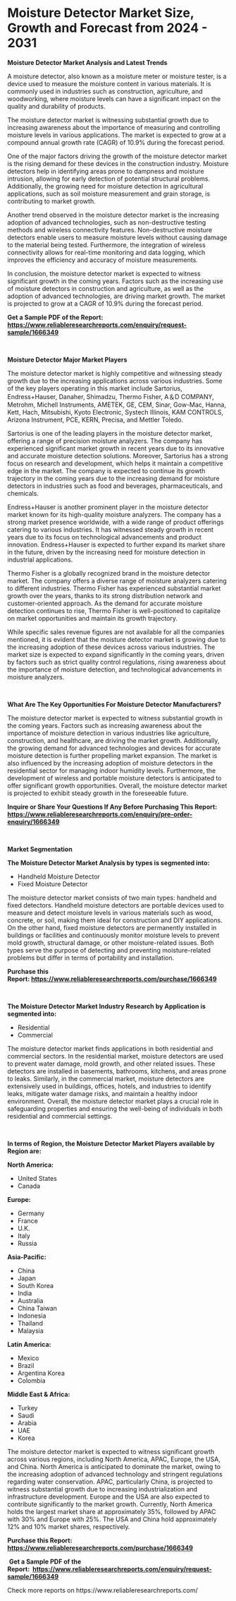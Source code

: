 <p><h1>Moisture Detector Market Size, Growth and Forecast from 2024 - 2031</h1></p><p><strong>Moisture Detector Market Analysis and Latest Trends</strong></p>
<p><p>A moisture detector, also known as a moisture meter or moisture tester, is a device used to measure the moisture content in various materials. It is commonly used in industries such as construction, agriculture, and woodworking, where moisture levels can have a significant impact on the quality and durability of products.</p><p>The moisture detector market is witnessing substantial growth due to increasing awareness about the importance of measuring and controlling moisture levels in various applications. The market is expected to grow at a compound annual growth rate (CAGR) of 10.9% during the forecast period.</p><p>One of the major factors driving the growth of the moisture detector market is the rising demand for these devices in the construction industry. Moisture detectors help in identifying areas prone to dampness and moisture intrusion, allowing for early detection of potential structural problems. Additionally, the growing need for moisture detection in agricultural applications, such as soil moisture measurement and grain storage, is contributing to market growth.</p><p>Another trend observed in the moisture detector market is the increasing adoption of advanced technologies, such as non-destructive testing methods and wireless connectivity features. Non-destructive moisture detectors enable users to measure moisture levels without causing damage to the material being tested. Furthermore, the integration of wireless connectivity allows for real-time monitoring and data logging, which improves the efficiency and accuracy of moisture measurements.</p><p>In conclusion, the moisture detector market is expected to witness significant growth in the coming years. Factors such as the increasing use of moisture detectors in construction and agriculture, as well as the adoption of advanced technologies, are driving market growth. The market is projected to grow at a CAGR of 10.9% during the forecast period.</p></p>
<p><strong>Get a Sample PDF of the Report:&nbsp; <a href="https://www.reliableresearchreports.com/enquiry/request-sample/1666349">https://www.reliableresearchreports.com/enquiry/request-sample/1666349</a></strong></p>
<p>&nbsp;</p>
<p><strong>Moisture Detector Major Market Players</strong></p>
<p><p>The moisture detector market is highly competitive and witnessing steady growth due to the increasing applications across various industries. Some of the key players operating in this market include Sartorius, Endress+Hauser, Danaher, Shimadzu, Thermo Fisher, A＆D COMPANY, Metrohm, Michell Instruments, AMETEK, GE, CEM, Sinar, Gow-Mac, Hanna, Kett, Hach, Mitsubishi, Kyoto Electronic, Systech Illinois, KAM CONTROLS, Arizona Instrument, PCE, KERN, Precisa, and Mettler Toledo.</p><p>Sartorius is one of the leading players in the moisture detector market, offering a range of precision moisture analyzers. The company has experienced significant market growth in recent years due to its innovative and accurate moisture detection solutions. Moreover, Sartorius has a strong focus on research and development, which helps it maintain a competitive edge in the market. The company is expected to continue its growth trajectory in the coming years due to the increasing demand for moisture detectors in industries such as food and beverages, pharmaceuticals, and chemicals.</p><p>Endress+Hauser is another prominent player in the moisture detector market known for its high-quality moisture analyzers. The company has a strong market presence worldwide, with a wide range of product offerings catering to various industries. It has witnessed steady growth in recent years due to its focus on technological advancements and product innovation. Endress+Hauser is expected to further expand its market share in the future, driven by the increasing need for moisture detection in industrial applications.</p><p>Thermo Fisher is a globally recognized brand in the moisture detector market. The company offers a diverse range of moisture analyzers catering to different industries. Thermo Fisher has experienced substantial market growth over the years, thanks to its strong distribution network and customer-oriented approach. As the demand for accurate moisture detection continues to rise, Thermo Fisher is well-positioned to capitalize on market opportunities and maintain its growth trajectory.</p><p>While specific sales revenue figures are not available for all the companies mentioned, it is evident that the moisture detector market is growing due to the increasing adoption of these devices across various industries. The market size is expected to expand significantly in the coming years, driven by factors such as strict quality control regulations, rising awareness about the importance of moisture detection, and technological advancements in moisture analyzers.</p></p>
<p>&nbsp;</p>
<p><strong>What Are The Key Opportunities For Moisture Detector Manufacturers?</strong></p>
<p><p>The moisture detector market is expected to witness substantial growth in the coming years. Factors such as increasing awareness about the importance of moisture detection in various industries like agriculture, construction, and healthcare, are driving the market growth. Additionally, the growing demand for advanced technologies and devices for accurate moisture detection is further propelling market expansion. The market is also influenced by the increasing adoption of moisture detectors in the residential sector for managing indoor humidity levels. Furthermore, the development of wireless and portable moisture detectors is anticipated to offer significant growth opportunities. Overall, the moisture detector market is projected to exhibit steady growth in the foreseeable future.</p></p>
<p><strong>Inquire or Share Your Questions If Any Before Purchasing This Report: <a href="https://www.reliableresearchreports.com/enquiry/pre-order-enquiry/1666349">https://www.reliableresearchreports.com/enquiry/pre-order-enquiry/1666349</a></strong></p>
<p>&nbsp;</p>
<p><strong>Market Segmentation</strong></p>
<p><strong>The Moisture Detector Market Analysis by types is segmented into:</strong></p>
<p><ul><li>Handheld Moisture Detector</li><li>Fixed Moisture Detector</li></ul></p>
<p><p>The moisture detector market consists of two main types: handheld and fixed detectors. Handheld moisture detectors are portable devices used to measure and detect moisture levels in various materials such as wood, concrete, or soil, making them ideal for construction and DIY applications. On the other hand, fixed moisture detectors are permanently installed in buildings or facilities and continuously monitor moisture levels to prevent mold growth, structural damage, or other moisture-related issues. Both types serve the purpose of detecting and preventing moisture-related problems but differ in terms of portability and installation.</p></p>
<p><strong>Purchase this Report:&nbsp;<a href="https://www.reliableresearchreports.com/purchase/1666349">https://www.reliableresearchreports.com/purchase/1666349</a></strong></p>
<p>&nbsp;</p>
<p><strong>The Moisture Detector Market Industry Research by Application is segmented into:</strong></p>
<p><ul><li>Residential</li><li>Commercial</li></ul></p>
<p><p>The moisture detector market finds applications in both residential and commercial sectors. In the residential market, moisture detectors are used to prevent water damage, mold growth, and other related issues. These detectors are installed in basements, bathrooms, kitchens, and areas prone to leaks. Similarly, in the commercial market, moisture detectors are extensively used in buildings, offices, hotels, and industries to identify leaks, mitigate water damage risks, and maintain a healthy indoor environment. Overall, the moisture detector market plays a crucial role in safeguarding properties and ensuring the well-being of individuals in both residential and commercial settings.</p></p>
<p>&nbsp;</p>
<p><strong>In terms of Region, the Moisture Detector Market Players available by Region are:</strong></p>
<p>
    <p> <strong> North America: </strong>
        <ul>
            <li>United States</li>
            <li>Canada</li>
        </ul>
        </p> 
    <p> <strong> Europe: </strong>
        <ul>
            <li>Germany</li>
            <li>France</li>
            <li>U.K.</li>
            <li>Italy</li>
            <li>Russia</li>
        </ul>
        </p> 
    <p> <strong> Asia-Pacific: </strong>
        <ul>
            <li>China</li>
            <li>Japan</li>
            <li>South Korea</li>
            <li>India</li>
            <li>Australia</li>
            <li>China Taiwan</li>
            <li>Indonesia</li>
            <li>Thailand</li>
            <li>Malaysia</li>
        </ul>
        </p> 
    <p> <strong> Latin America: </strong>
        <ul>
            <li>Mexico</li>
            <li>Brazil</li>
            <li>Argentina Korea</li>
            <li>Colombia</li>
        </ul>
        </p> 
    <p> <strong> Middle East & Africa: </strong>
        <ul>
            <li>Turkey</li>
            <li>Saudi</li>
            <li>Arabia</li>
            <li>UAE</li>
            <li>Korea</li>
        </ul>
    </p>
    </p>
<p><p>The moisture detector market is expected to witness significant growth across various regions, including North America, APAC, Europe, the USA, and China. North America is anticipated to dominate the market, owing to the increasing adoption of advanced technology and stringent regulations regarding water conservation. APAC, particularly China, is projected to witness substantial growth due to increasing industrialization and infrastructure development. Europe and the USA are also expected to contribute significantly to the market growth. Currently, North America holds the largest market share at approximately 35%, followed by APAC with 30% and Europe with 25%. The USA and China hold approximately 12% and 10% market shares, respectively.</p></p>
<p><strong>Purchase this Report: <a href="https://www.reliableresearchreports.com/purchase/1666349">https://www.reliableresearchreports.com/purchase/1666349</a></strong></p>
<p>&nbsp;<strong>Get a Sample PDF of the Report:&nbsp;&nbsp;<a href="https://www.reliableresearchreports.com/enquiry/request-sample/1666349">https://www.reliableresearchreports.com/enquiry/request-sample/1666349</a></strong></p>
<p><strong></strong></p>
<p>Check more reports on https://www.reliableresearchreports.com/</p>